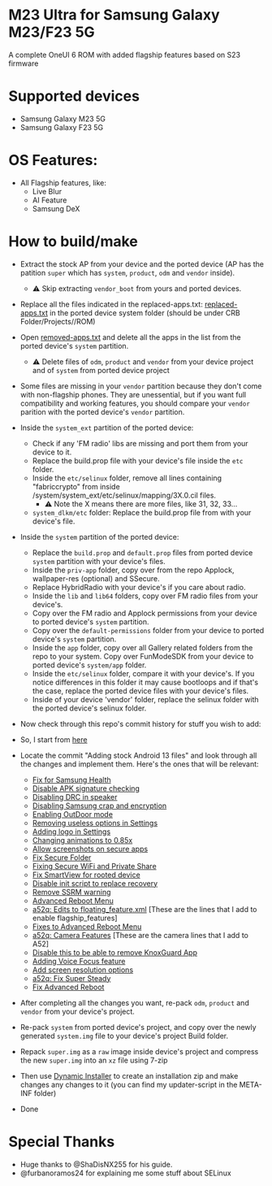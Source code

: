 # M23 Ultra for Samsung Galaxy M23/F23 5G
A complete OneUI 6 ROM with added flagship features based on S23 firmware

# Supported devices
- Samsung Galaxy M23 5G
- Samsung Galaxy F23 5G

# OS Features:
- All Flagship features, like:
  - Live Blur
  - AI Feature
  - Samsung DeX

# How to build/make
- Extract the stock AP from your device and the ported device (AP has the patition `super` which has `system`, `product`, `odm` and `vendor` inside).
  - ⚠️ Skip extracting `vendor_boot` from yours and ported devices.
- Replace all the files indicated in the replaced-apps.txt: [replaced-apps.txt](https://github.com/Aflaungos/M23Ultra/blob/Android14/replaced-apps.txt) in the ported device system folder (should be under CRB Folder/Projects/<PROJECTNAME>/ROM)
- Open [removed-apps.txt](https://github.com/Aflaungos/M23Ultra/blob/Android14/removed-apps.txt) and delete all the apps in the list from the ported device's `system` partition.
  - ⚠️ Delete files of `odm`, `product` and `vendor` from your device project and of `system` from ported device project
- Some files are missing in your `vendor` partition because they don't come with non-flagship phones. They are unessential, but if you want full compatibility and working features, you should compare your `vendor` parition with the ported device's `vendor` partition.
- Inside the `system_ext` partition of the ported device:
  - Check if any 'FM radio' libs are missing and port them from your device to it.
  - Replace the build.prop file with your device's file inside the `etc` folder.
  - Inside the `etc/selinux` folder, remove all lines containing "fabriccrypto" from inside /system/system_ext/etc/selinux/mapping/3X.0.cil files.
    - ⚠️ Note the X means there are more files, like 31, 32, 33...
  - `system_dlkm/etc` folder: Replace the build.prop file from with your device's file.
- Inside the `system` partition of the ported device:
  - Replace the `build.prop` and `default.prop` files from ported device `system` partition with your device's files.
  - Inside the `priv-app` folder, copy over from the repo Applock, wallpaper-res (optional) and SSecure.
  - Replace HybridRadio with your device's if you care about radio.
  - Inside the `lib` and `lib64` folders, copy over FM radio files from your device's.
  - Copy over the FM radio and Applock permissions from your device to ported device's `system` partition.
  - Copy over the `default-permissions` folder from your device to ported device's `system` partition.
  - Inside the `app` folder, copy over all Gallery related folders from the repo to your system. Copy over FunModeSDK from your device to ported device's `system/app` folder.
  - Inside the `etc/selinux` folder, compare it with your device's. If you notice differences in this folder it may cause bootloops and if that's the case, replace the ported device files with your device's files.
  - Inside of your device 'vendor' folder, replace the selinux folder with the ported device's selinux folder.
- Now check through this repo's commit history for stuff you wish to add:
- So, I start from [here](https://github.com/Aflaungos/M23Ultra/commits/Android13?before=b32d24ce9b931940855112b6e3a5db993b77f6b2+105&branch=Android13&qualified_name=refs%2Fheads%2FAndroid13)
- Locate the commit "Adding stock Android 13 files" and look through all the changes and implement them. Here's the ones that will be relevant:
  - [Fix for Samsung Health](https://github.com/Aflaungos/M23Ultra/commit/d97ec1672fe9e1b3f8c241ec96b3c0a9e096bfea)
  - [Disable APK signature checking](https://github.com/Aflaungos/M23Ultra/commit/e9fca1cedf2405c9f84dc2ee4aafa018e59de464)
  - [Disabling DRC in speaker](https://github.com/Aflaungos/M23Ultra/commit/89c3379735ee105fe30a938254972f893253557a)
  - [Disabling Samsung crap and encryption](https://github.com/Aflaungos/M23Ultra/commit/dc8a0872d0362dc7a1a723623558a73336193975) 
  - [Enabling OutDoor mode](https://github.com/Aflaungos/M23Ultra/commit/fa56e82d3d79d10a728a1e9fc0323eb53fb34dcd)
  - [Removing useless options in Settings](https://github.com/Aflaungos/M23Ultra/commit/01b48662a153a3c733fd8f24e4617ea8a0039b6d)
  - [Adding logo in Settings](https://github.com/Aflaungos/M23Ultra/commit/30a30eaded2d6ee247ef926c51f9342eb5b5c36f)
  - [Changing animations to 0.85x](https://github.com/Aflaungos/M23Ultra/commit/8042eb7f01155785e07ebf2da81cd1fd370cb4eb)
  - [Allow screenshots on secure apps](https://github.com/Aflaungos/M23Ultra/commit/c2cc85818df4fe040b4f89ca8f9b78e939b211b4)
  - [Fix Secure Folder](https://github.com/Aflaungos/M23Ultra/commit/8d5d613a133619d1a6dc98354aa9d6ffd1439bef)
  - [Fixing Secure WiFi and Private Share](https://github.com/Aflaungos/M23Ultra/commit/f26002dce2215824be076060c3ba59b84e6757db)
  - [Fix SmartView for rooted device](https://github.com/Aflaungos/M23Ultra/commit/daab0463d26e9411a98a60e63ea1e73026bad0ee)
  - [Disable init script to replace recovery](https://github.com/Aflaungos/M23Ultra/commit/a19c12d7c799fddb641afc0746eec6aeb57d7894) 
  - [Remove SSRM warning](https://github.com/Aflaungos/M23Ultra/commit/20e007bd742f25d4a2cac204deec575f16d3a012)
  - [Advanced Reboot Menu](https://github.com/Aflaungos/M23Ultra/commit/911bf1943c19007e4ed232c57ff08ebe431d94d5)
  - [a52q: Edits to floating_feature.xml](https://github.com/Aflaungos/M23Ultra/commit/78c1819c4d3ab53fa8a0840869fd3afacd65e506) [These are the lines that I add to enable flagship_features]
  - [Fixes to Advanced Reboot Menu](https://github.com/Aflaungos/M23Ultra/commit/afbc1b241b49b267607e245b1c0fb2bf2405a4ca)
  - [a52q: Camera Features](https://github.com/Aflaungos/M23Ultra/commit/dff7dac00ea60b03e6df9c239e215f85eb921620) [These are the camera lines that I add to A52]
  - [Disable this to be able to remove KnoxGuard App](https://github.com/ShaDisNX255/NcX-S21FE/commit/e9e8ada401d4d227163859a73bef575d5bcdb3fc)
  - [Adding Voice Focus feature](https://github.com/Aflaungos/M23Ultra/commit/ccad1a78d661eac8f3afe72cf14caff7b13129a7) 
  - [Add screen resolution options](https://github.com/Aflaungos/M23Ultra/commit/8fb628abbc513bfb5815ab0d859f45450c98d94e)
  - [a52q: Fix Super Steady](https://github.com/Aflaungos/M23Ultra/commit/efa035271ad45a4118f306199e7b7994a3eda233) 
  - [Fix Advanced Reboot](https://github.com/Aflaungos/M23Ultra/commit/23df55abfda68a6929de240daea2aef1adca3fb8)
- After completing all the changes you want, re-pack `odm`, `product` and `vendor` from your device's project.
- Re-pack `system` from ported device's project, and copy over the newly generated `system.img` file to your device's project Build folder.
- Repack `super.img` as a `raw` image inside device's project and compress the new `super.img` into an `xz` file using 7-zip
- Then use [Dynamic Installer](https://forum.xda-developers.com/t/zip-dual-installer-dynamic-installer-stable-4-7-b3-android-10-or-earlier.4279541/) to create an installation zip and make changes any changes to it (you can find my updater-script in the META-INF folder)
  
- Done

# Special Thanks
- Huge thanks to @ShaDisNX255 for his guide.
- @furbanoramos24 for explaining me some stuff about SELinux
